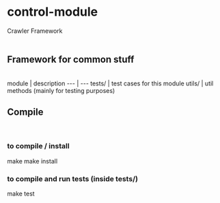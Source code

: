 # control-module
Crawler Framework<br />
 <br />
## Framework for common stuff
 <br />
module | description
--- | ---
tests/ | test cases for this module
utils/ | util methods (mainly for testing purposes)
<br />

## Compile
<br />

### to compile / install
make
make install

### to compile and run tests (inside tests/)
make test


